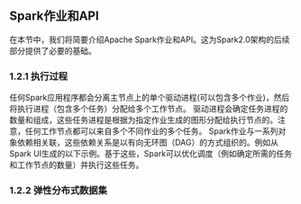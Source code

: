 ## Spark作业和API
在本节中，我们将简要介绍Apache Spark作业和API。这为Spark2.0架构的后续部分提供了必要的基础。

### 1.2.1 执行过程
任何Spark应用程序都会分离主节点上的单个驱动进程(可以包含多个作业)，然后将执行进程（包含多个任务）分配给多个工作节点。
驱动进程会确定任务进程的数量和组成，这些任务进程是根据为指定作业生成的图形分配给执行节点的。注意，任何工作节点都可以来自多个不同作业的多个任务。
Spark作业与一系列对象依赖相关联，这些依赖关系是以有向无环图（DAG）的方式组织的。例如从Spark UI生成的以下示例。基于这些，Spark可以优化调度（例如确定所需的任务和工作节点的数量）并执行这些任务。

### 1.2.2 弹性分布式数据集

